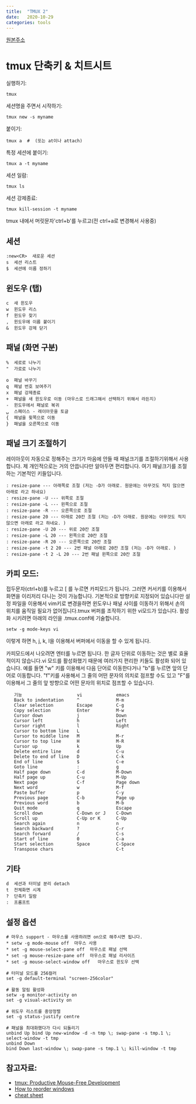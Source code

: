 ```yaml
---
title:  "TMUX 2"
date:   2020-10-29
categories: tools
---
```


[원본주소](https://gist.github.com/ryeonho/7005437)

# tmux 단축키 & 치트시트

실행하기:

    tmux

세션명을 주면서 시작하기:

    tmux new -s myname

붙이기:

    tmux a  #  (또는 at이나 attach)

특정 세션에 붙이기:

    tmux a -t myname

세션 일람:

    tmux ls

세션 강제종료:

    tmux kill-session -t myname

tmux 내에서 머릿문자'ctrl+b'를 누르고(전 ctrl+a로 변경해서 사용중)

## 세션

    :new<CR>  새로운 세션
    s  세션 리스트
    $  세션에 이름 정하기

## 윈도우 (탭)

    c  새 윈도우
    w  윈도우 리스
    f  윈도우 찾기
    ,  윈도우에 이름 붙이기
    &  윈도우 강제 닫기

## 패널 (화면 구분)

    %  세로로 나누기
    "  가로로 나누기
    
    o  패널 바꾸기
    q  패널 번호 보여주기
    x  패널 강제종료
    +  패널을 새 윈도우로 이동 (마우스로 드래그해서 선택하기 위해서 라든지)
    -  윈도우에서 패널로 복귀
    ⍽  스페이스 - 레이아웃을 토글
    {  패널을 욎쪽으로 이동
    }  패널을 오른쪽으로 이동

## 패널 크기 조절하기

레이아웃이 자동으로 정해주는 크기가 마음에 안들 때 패널크기를 조절하기위해서 사용합니다. 제 개인적으로는 거의 안씁니다만 알아두면 편리합니다. 여기 패널크기를 조절하는 기본적인 키들입니다.

    : resize-pane --- 아래쪽로 조절 (저는 -D가 아래로. 원문에는 아무것도 적지 않으면 아래로 라고 하네요)
    : resize-pane -U --- 위쪽로 조절
    : resize-pane -L --- 왼쪽으로 조절
    : resize-pane -R --- 오른쪽으로 조절
    : resize-pane 20 --- 아래로 20칸 조절 (저는 -D가 아래로. 원문에는 아무것도 적지 않으면 아래로 라고 하네요. )
    : resize-pane -U 20 --- 위로 20칸 조절
    : resize-pane -L 20 --- 왼쪽으로 20칸 조절
    : resize-pane -R 20 --- 오른쪽으로 20칸 조절
    : resize-pane -t 2 20 --- 2번 패널 아래로 20칸 조절 (저는 -D가 아래로. )
    : resize-pane -t 2 -L 20 --- 2번 패널 왼쪽으로 20칸 조절

## 카피 모드:

접두문자(ctrl+b)를 누르고 [ 를 누르면 카피모드가 됩니다. 그러면 커서키를 이용해서 화면을 이리저리 다니는 것이 가능합니다. 기본적으로 방향키로 지정되어 있습니다만 설정 파일을 이용해서 vim키로 변경을하면 윈도우나 패널 사이를 이동하기 위해서 손의 위치를 움직일 필요가 없어집니다.tmux 버퍼를 조작하기 위한 vi모드가 있습니다. 활성화 시키려면 아래의 라인을 .tmux.conf에 기술합니다.

    setw -g mode-keys vi

이렇게 하면 h, j, k, l을 이용해서 버퍼에서 이동을 할 수 있게 됩니다.

카피모드에서 나오려면 엔터를 누르면 됩니다. 한 글자 단위로 이동하는 것은 별로 효율적이지 않습니다.vi 모드를 활성화했기 때문에 여러가지 편리한 키들도 활성화 되어 있습니다.
예를 들면 "w" 키를 이용해서 다음 단어로 이동한다거나 "b"를 누르면 앞의 단어로 이동합니다. "f"키를 사용해서 그 줄의 어떤 문자의 의치로 점프할 수도 있고 "F"를 이용해서 그 줄의 앞 방향으로 어떤 문자의 위치로 점프할 수 있습니다.

       기능                     vi             emacs
       Back to indentation     ^              M-m
       Clear selection         Escape         C-g
       Copy selection          Enter          M-w
       Cursor down             j              Down
       Cursor left             h              Left
       Cursor right            l              Right
       Cursor to bottom line   L
       Cursor to middle line   M              M-r
       Cursor to top line      H              M-R
       Cursor up               k              Up
       Delete entire line      d              C-u
       Delete to end of line   D              C-k
       End of line             $              C-e
       Goto line               :              g
       Half page down          C-d            M-Down
       Half page up            C-u            M-Up
       Next page               C-f            Page down
       Next word               w              M-f
       Paste buffer            p              C-y
       Previous page           C-b            Page up
       Previous word           b              M-b
       Quit mode               q              Escape
       Scroll down             C-Down or J    C-Down
       Scroll up               C-Up or K      C-Up
       Search again            n              n
       Search backward         ?              C-r
       Search forward          /              C-s
       Start of line           0              C-a
       Start selection         Space          C-Space
       Transpose chars                        C-t

## 기타

    d  세션과 터미널 분리 detach
    t  전체화면 시계
    ?  단축키 일람
    :  프롬프트

## 설정 옵션

    # 마우스 support - 마우스를 사용하려면 on으로 해주시면 됩니다.
    * setw -g mode-mouse off  마우스 사용
    * set -g mouse-select-pane off  마우스로 패널 선택
    * set -g mouse-resize-pane off  마우스로 패널 리사이즈
    * set -g mouse-select-window off   마우스로 윈도우 선택

    # 터미널 모드를 256컬러
    set -g default-terminal "screen-256color"

    # 활동 알림 활성화
    setw -g monitor-activity on
    set -g visual-activity on

    # 위도우 리스트를 중앙정렬
    set -g status-justify centre

    # 패널을 최대화했다가 다시 되돌리기
    unbind Up bind Up new-window -d -n tmp \; swap-pane -s tmp.1 \; select-window -t tmp
    unbind Down
    bind Down last-window \; swap-pane -s tmp.1 \; kill-window -t tmp

## 참고자료:

* [tmux: Productive Mouse-Free Development](http://pragprog.com/book/bhtmux/tmux)
* [How to reorder windows](http://superuser.com/questions/343572/tmux-how-do-i-reorder-my-windows)
* [cheat sheet](http://cheat.errtheblog.com/s/tmux/)
